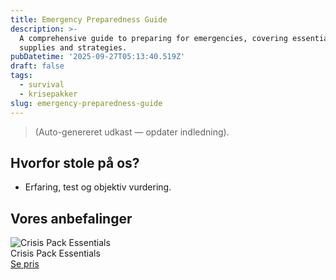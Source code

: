 ```yaml
---
title: Emergency Preparedness Guide
description: >-
  A comprehensive guide to preparing for emergencies, covering essential
  supplies and strategies.
pubDatetime: '2025-09-27T05:13:40.519Z'
draft: false
tags:
  - survival
  - krisepakker
slug: emergency-preparedness-guide
---
```

> (Auto-genereret udkast — opdater indledning).

## Hvorfor stole på os?
- Erfaring, test og objektiv vurdering.

## Vores anbefalinger


<!-- Auto: Affiliate-kort fra Products/SKUs -->

<div class="aff-card"><img src="abstract_15.png (https://v5.airtableusercontent.com/v3/u/45/45/1758960000000/aZUi6wQTTZWM16OsPdQV8Q/pInGDN7wwQclTnHtI1QwAYA0_FpYMY8E7UKxKGcTwEyS_ALo90o9ma2nslw27OkmsP6_fDwKqKWnqEO3087f0fDrRgsS9faWxthQm4yxFClZDzw8lEn6b1FlXR7pdDpkeVhTiOlfV7J3KzAJG8VxTJCnQZXknC6Nr3rsCavmYIg/FFwRTmFQfAhvu5CWSA396Af90qckfhBGQYcWDVgiKiY)" alt="Crisis Pack Essentials" class="aff-card__img" /><div class="aff-card__meta"><div class="aff-card__title">Crisis Pack Essentials</div><a class="aff-btn" href="https://affiliate.homeessentialsee62.com/deal789?utm_source=klartilalt&utm_medium=affiliate&subid=emergency-preparedness-guide-2025-09-27" rel="sponsored nofollow noopener" target="_blank">Se pris</a></div></div>

